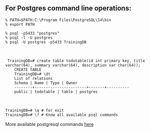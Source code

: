   
## For Postgres command line operations:

  

    % PATH=$PATH:C:\Program Files\PostgreSQL\14\bin
    % export PATH

    % psql -p5433 "postgres"
    % psql -l -U postgres
    % psql -U postgres -p5433 TrainingDB
 <br>
   

     TrainingDB=# create table todotable(id int primary key, title varchar(64), summary varchar(64), description var char(64));
        CREATE TABLE
        TrainingDB=# \dt
        List of relations
        Schema | Name | Type | Owner
        --------+-----------------------+-------+----------
        public | todotable | table | postgres

 <br>

    TrainingDB=# \q # for exit
    TrainingDB=# \? # Know all available psql commands

  

More available postgresql commands [here](https://www.geeksforgeeks.org/postgresql-psql-commands/) 